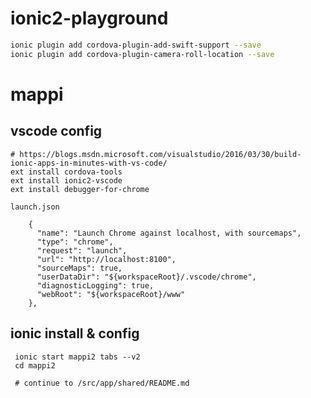 # ionic2-playground

```bash
ionic plugin add cordova-plugin-add-swift-support --save
ionic plugin add cordova-plugin-camera-roll-location --save
```

# mappi

## vscode config
```
# https://blogs.msdn.microsoft.com/visualstudio/2016/03/30/build-ionic-apps-in-minutes-with-vs-code/
ext install cordova-tools
ext install ionic2-vscode
ext install debugger-for-chrome
```

`launch.json`
```
    {
      "name": "Launch Chrome against localhost, with sourcemaps",
      "type": "chrome",
      "request": "launch",
      "url": "http://localhost:8100",
      "sourceMaps": true,
      "userDataDir": "${workspaceRoot}/.vscode/chrome",
      "diagnosticLogging": true,
      "webRoot": "${workspaceRoot}/www"
    },
```

## ionic install & config
```
 ionic start mappi2 tabs --v2
 cd mappi2
 
 # continue to /src/app/shared/README.md
 ```

